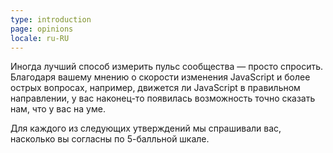 ```yaml
---
type: introduction
page: opinions
locale: ru-RU
---
```


Иногда лучший способ измерить пульс сообщества — просто спросить. Благодаря вашему мнению о скорости изменения JavaScript и более острых вопросах, например, движется ли JavaScript в правильном направлении, у вас наконец-то появилась возможность точно сказать нам, что у вас на уме.

Для каждого из следующих утверждений мы спрашивали вас, насколько вы согласны по 5-балльной шкале.
